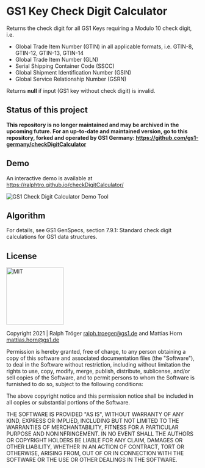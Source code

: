 # GS1 Key Check Digit Calculator

Returns the check digit for all GS1 Keys requiring a Modulo 10 check digit, i.e.
 * Global Trade Item Number (GTIN) in all applicable formats, i.e. GTIN-8, GTIN-12, GTIN-13, GTIN-14
 * Global Trade Item Number (GLN)
 * Serial Shipping Container Code (SSCC)
 * Global Shipment Identification Number (GSIN)
 * Global Service Relationship Number (GSRN)

Returns **null** if input (GS1 key without check digit) is invalid.

## Status of this project

**This repository is no longer maintained and may be archived in the upcoming future. 
For an up-to-date and maintained version, go to this repository, forked and operated by GS1 Germany: https://github.com/gs1-germany/checkDigitCalculator**

## Demo

An interactive demo is available at https://ralphtro.github.io/checkDigitCalculator/

![GS1 Check Digit Calculator Demo Tool ](images/checkDigitCalculator.png)

## Algorithm

 For details, see GS1 GenSpecs, section 7.9.1: Standard check digit calculations for GS1 data structures.

## License

<img alt="MIT" style="border-width:0" src="https://opensource.org/files/OSIApproved_1.png" width="150px;"/><br />

Copyright 2021 | Ralph Tröger <ralph.troeger@gs1.de> and Mattias Horn <mattias.horn@gs1.de>

Permission is hereby granted, free of charge, to any person obtaining a copy of this software and associated documentation files (the "Software"), to deal in the Software without restriction, including without limitation the rights to use, copy, modify, merge, publish, distribute, sublicense, and/or sell copies of the Software, and to permit persons to whom the Software is furnished to do so, subject to the following conditions:

The above copyright notice and this permission notice shall be included in all copies or substantial portions of the Software.

THE SOFTWARE IS PROVIDED "AS IS", WITHOUT WARRANTY OF ANY KIND, EXPRESS OR IMPLIED, INCLUDING BUT NOT LIMITED TO THE WARRANTIES OF MERCHANTABILITY, FITNESS FOR A PARTICULAR PURPOSE AND NONINFRINGEMENT. IN NO EVENT SHALL THE AUTHORS OR COPYRIGHT HOLDERS BE LIABLE FOR ANY CLAIM, DAMAGES OR OTHER LIABILITY, WHETHER IN AN ACTION OF CONTRACT, TORT OR OTHERWISE, ARISING FROM, OUT OF OR IN CONNECTION WITH THE SOFTWARE OR THE USE OR OTHER DEALINGS IN THE SOFTWARE.
